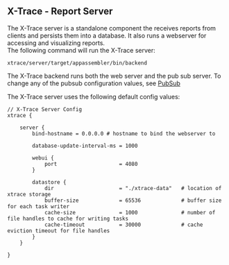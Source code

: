 ## X-Trace - Report Server

The X-Trace server is a standalone component the receives reports from clients and persists them into a database.  It also runs a webserver for accessing and visualizing reports.  
The following command will run the X-Trace server:

    xtrace/server/target/appassembler/bin/backend

The X-Trace backend runs both the web server and the pub sub server.  To change any of the pubsub configuration values, see [PubSub](tracingplane/pubsub/index.html)



The X-Trace server uses the following default config values:

	// X-Trace Server Config
	xtrace {

	    server {
	        bind-hostname = 0.0.0.0 # hostname to bind the webserver to

	        database-update-interval-ms = 1000

	        webui {
	            port                    = 4080
	        }

	        datastore {
	            dir                     = "./xtrace-data"   # location of xtrace storage
	            buffer-size             = 65536             # buffer size for each task writer
	            cache-size              = 1000              # number of file handles to cache for writing tasks
	            cache-timeout           = 30000             # cache eviction timeout for file handles
	        }
	    }

	}
